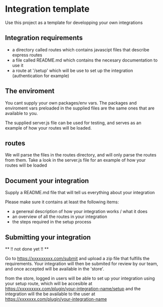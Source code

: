 # Integration template

Use this project as a template for developping your own integrations

## Integration requirements
- a directory called routes which contains javascipt files that describe express routes
- a file called README.md which contains the necesary documentation to use it
- a route at '/setup' which will be use to set up the integration (authentication for example)

## The enviroment
You cant supply your own packages/env vars. 
The packages and enviroment vars preloaded in the supplied files are the same ones that are available to you.

The supplied server.js file can be used for testing, and serves as an example of how your routes will be loaded.

## routes
We will parse the files in the routes directory, and will only parse the routes from them.
Take a look in the server.js file for an example of how your routes will be loaded

## Document your integration
Supply a README.md file that will tell us everything about your integration

Please make sure it contains at least the following items:
- a genereal description of how your integration works / what it does
- an overview of all the routes in your integration
- the steps required in the setup process

## Submitting your integration
** !! not done yet !! **

Go to https://xxxxxxxxx.com/submit and upload a zip file that fulfills the requirements.
Your integration will then be submited for review by our team, 
and once accepted will be available in the 'store'.

from the store, logged in users will be able to set up your integration using your setup route, 
which will be accesible at https://xxxxxxxxx.com/plugin/your-integration-name/setup
and the integration will the be available to the user at https://xxxxxxx.com/plugin/your-integration-name